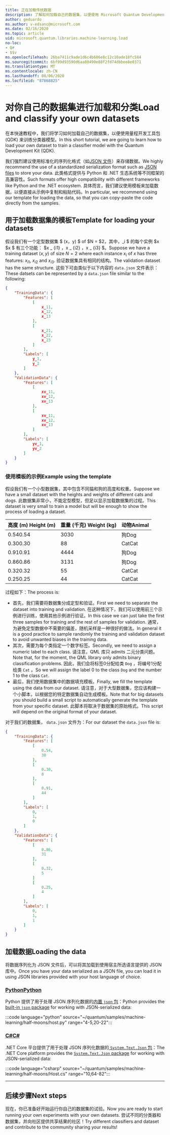 ```yaml
---
title: 正在加载传统数据
description: 了解如何加载自己的数据集，以便使用 Microsoft Quantum Development Kit (QDK) 训练分类器模型。
author: geduardo
ms.author: v-edsanc@microsoft.com
ms.date: 02/16/2020
ms.topic: article
uid: microsoft.quantum.libraries.machine-learning.load
no-loc:
- Q#
- $$v
ms.openlocfilehash: 26ba7411c9ade1d6c4b606e8c12c10ade18fc584
ms.sourcegitcommit: 6bf99d93590d6aa80490e88f2fd74dbbee8e0371
ms.translationtype: MT
ms.contentlocale: zh-CN
ms.lasthandoff: 08/06/2020
ms.locfileid: "87868825"
---
```

# <a name="load-and-classify-your-own-datasets"></a><span data-ttu-id="3e136-103">对你自己的数据集进行加载和分类</span><span class="sxs-lookup"><span data-stu-id="3e136-103">Load and classify your own datasets</span></span>

<span data-ttu-id="3e136-104">在本快速教程中，我们将学习如何加载自己的数据集，以便使用量程开发工具包 (QDK) 来训练分类器模型。</span><span class="sxs-lookup"><span data-stu-id="3e136-104">In this short tutorial, we are going to learn how to load your own dataset to train a classifier model with the Quantum Development Kit (QDK).</span></span>

<span data-ttu-id="3e136-105">我们强烈建议使用标准化的序列化格式（如[JSON 文件](https://en.wikipedia.org/wiki/JSON)）来存储数据。</span><span class="sxs-lookup"><span data-stu-id="3e136-105">We highly recommend the use of a standardized serialization format such as [JSON files](https://en.wikipedia.org/wiki/JSON) to store your data.</span></span>
<span data-ttu-id="3e136-106">此类格式提供与 Python 和 .NET 生态系统等不同框架的高兼容性。</span><span class="sxs-lookup"><span data-stu-id="3e136-106">Such formats offer high compatibility with different frameworks like Python and the .NET ecosystem.</span></span>
<span data-ttu-id="3e136-107">具体而言，我们建议使用模板来加载数据，以便直接从示例中复制和粘贴代码。</span><span class="sxs-lookup"><span data-stu-id="3e136-107">In particular, we recommend using our template for loading the data, so that you can copy-paste the code directly from the samples.</span></span>

## <a name="template-for-loading-your-datasets"></a><span data-ttu-id="3e136-108">用于加载数据集的模板</span><span class="sxs-lookup"><span data-stu-id="3e136-108">Template for loading your datasets</span></span>

<span data-ttu-id="3e136-109">假设我们有一个定型数据集 $ (x，y) $ of $N = $2，其中，_i $ 的每个实例 $x $x $ 有三个功能： $x _ {i1} $，$x _ {i2} $，$x _ {i3} $。</span><span class="sxs-lookup"><span data-stu-id="3e136-109">Suppose we have a training dataset $(x, y)$ of size $N=2$ where each instance $x_i$ of $x$ has three features: $x_{i1}$, $x_{i2}$ and $x_{i3}$.</span></span>
<span data-ttu-id="3e136-110">验证数据集具有相同的结构。</span><span class="sxs-lookup"><span data-stu-id="3e136-110">The validation dataset has the same structure.</span></span>
<span data-ttu-id="3e136-111">这些下可由类似于以下内容的 `data.json` 文件表示：</span><span class="sxs-lookup"><span data-stu-id="3e136-111">These datsets can be represented by a `data.json` file similar to the following:</span></span>

```json
{
    "TrainingData": {
        "Features": [
            [
                x_11,
                x_12,
                x_13
            ],
            [
                x_21,
                x_22,
                x_23
            ]
        ],
        "Labels": [
            y_1,
            y_2
        ]
    },
    "ValidationData": {
        "Features": [
            [
                xv_11,
                xv_12,
                xv_13
            ],
            [
                xv_11,
                xv_12,
                xv_13
            ]
        ],
        "Labels": [
            yv_1,
            yv_2
        ]
    }
}
```

### <a name="example-using-the-template"></a><span data-ttu-id="3e136-112">使用模板的示例</span><span class="sxs-lookup"><span data-stu-id="3e136-112">Example using the template</span></span>

<span data-ttu-id="3e136-113">假设我们有一个小型数据集，其中包含不同猫和狗的高度和权重。</span><span class="sxs-lookup"><span data-stu-id="3e136-113">Suppose we have a small dataset with the heights and weights of different cats and dogs.</span></span> <span data-ttu-id="3e136-114">此数据集非常小，不能定型模型，但足以显示加载数据集的过程。</span><span class="sxs-lookup"><span data-stu-id="3e136-114">This dataset is very small to train a model but will be enough to show the process of loading a dataset.</span></span>

| <span data-ttu-id="3e136-115">高度 (m) </span><span class="sxs-lookup"><span data-stu-id="3e136-115">Height (m)</span></span> | <span data-ttu-id="3e136-116">重量 (千克) </span><span class="sxs-lookup"><span data-stu-id="3e136-116">Weight (kg)</span></span> | <span data-ttu-id="3e136-117">动物</span><span class="sxs-lookup"><span data-stu-id="3e136-117">Animal</span></span> |
|-----------|------------|--------|
| <span data-ttu-id="3e136-118">0.54</span><span class="sxs-lookup"><span data-stu-id="3e136-118">0.54</span></span>      | <span data-ttu-id="3e136-119">30</span><span class="sxs-lookup"><span data-stu-id="3e136-119">30</span></span>         | <span data-ttu-id="3e136-120">狗</span><span class="sxs-lookup"><span data-stu-id="3e136-120">Dog</span></span>    |
| <span data-ttu-id="3e136-121">0.30</span><span class="sxs-lookup"><span data-stu-id="3e136-121">0.30</span></span>      | <span data-ttu-id="3e136-122">8</span><span class="sxs-lookup"><span data-stu-id="3e136-122">8</span></span>          | <span data-ttu-id="3e136-123">Cat</span><span class="sxs-lookup"><span data-stu-id="3e136-123">Cat</span></span>    |
| <span data-ttu-id="3e136-124">0.91</span><span class="sxs-lookup"><span data-stu-id="3e136-124">0.91</span></span>      | <span data-ttu-id="3e136-125">44</span><span class="sxs-lookup"><span data-stu-id="3e136-125">44</span></span>         | <span data-ttu-id="3e136-126">狗</span><span class="sxs-lookup"><span data-stu-id="3e136-126">Dog</span></span>    |
| <span data-ttu-id="3e136-127">0.86</span><span class="sxs-lookup"><span data-stu-id="3e136-127">0.86</span></span>      | <span data-ttu-id="3e136-128">31</span><span class="sxs-lookup"><span data-stu-id="3e136-128">31</span></span>          | <span data-ttu-id="3e136-129">狗</span><span class="sxs-lookup"><span data-stu-id="3e136-129">Dog</span></span>    |
| <span data-ttu-id="3e136-130">0.32</span><span class="sxs-lookup"><span data-stu-id="3e136-130">0.32</span></span>      | <span data-ttu-id="3e136-131">5</span><span class="sxs-lookup"><span data-stu-id="3e136-131">5</span></span>         | <span data-ttu-id="3e136-132">Cat</span><span class="sxs-lookup"><span data-stu-id="3e136-132">Cat</span></span>    |
| <span data-ttu-id="3e136-133">0.25</span><span class="sxs-lookup"><span data-stu-id="3e136-133">0.25</span></span>      | <span data-ttu-id="3e136-134">4</span><span class="sxs-lookup"><span data-stu-id="3e136-134">4</span></span>          | <span data-ttu-id="3e136-135">Cat</span><span class="sxs-lookup"><span data-stu-id="3e136-135">Cat</span></span>    |

<span data-ttu-id="3e136-136">过程如下：</span><span class="sxs-lookup"><span data-stu-id="3e136-136">The process is:</span></span>

- <span data-ttu-id="3e136-137">首先，我们需要将数据集分成定型和验证。</span><span class="sxs-lookup"><span data-stu-id="3e136-137">First we need to separate the dataset into training and validation.</span></span> <span data-ttu-id="3e136-138">在这种情况下，我们可以使用前三个示例进行训练，使用其他示例进行验证。</span><span class="sxs-lookup"><span data-stu-id="3e136-138">In this case we can just take the first three samples for training and the rest of samples for validation.</span></span> <span data-ttu-id="3e136-139">通常，为避免定型数据中不需要的偏差，随机采样是一种很好的做法。</span><span class="sxs-lookup"><span data-stu-id="3e136-139">In general it is a good practice to sample randomly the training and validation dataset to avoid unwanted biases in the training data.</span></span>
- <span data-ttu-id="3e136-140">其次，需要为每个类指定一个数字标签。</span><span class="sxs-lookup"><span data-stu-id="3e136-140">Secondly, we need to assign a numeric label to each class.</span></span> <span data-ttu-id="3e136-141">请注意，QML 库只 admits 二元分类问题。</span><span class="sxs-lookup"><span data-stu-id="3e136-141">Note that, for the moment, the QML library only admits binary classification problems.</span></span> <span data-ttu-id="3e136-142">因此，我们会将标签0分配给类 `Dog` ，将编号1分配给类 `Cat` 。</span><span class="sxs-lookup"><span data-stu-id="3e136-142">So we will assign the label 0 to the class `Dog` and the number 1 to the class `Cat`.</span></span>
- <span data-ttu-id="3e136-143">最后，我们使用数据集中的数据填充模板。</span><span class="sxs-lookup"><span data-stu-id="3e136-143">Finally, we fill the template using the data from our dataset.</span></span> <span data-ttu-id="3e136-144">请注意，对于大型数据集，您应该构建一个小脚本，以根据您的特定数据集自动生成模板。</span><span class="sxs-lookup"><span data-stu-id="3e136-144">Note that for big datasets you should build a small script to automatically generate the template from your specific dataset.</span></span> <span data-ttu-id="3e136-145">此脚本将取决于数据集的原始格式。</span><span class="sxs-lookup"><span data-stu-id="3e136-145">This script will depend on the original format of your dataset.</span></span>

<span data-ttu-id="3e136-146">对于我们的数据集， `data.json` 文件为：</span><span class="sxs-lookup"><span data-stu-id="3e136-146">For our dataset the `data.json` file is:</span></span>

```json
{
    "TrainingData": {
        "Features": [
            [
                0.54,
                30
            ],
            [
                0.30,
                8
            ],
            [
                0.91,
                44
            ]
        ],
        "Labels": [
            0,
            1,
            0
        ]
    },
    "ValidationData": {
        "Features": [
            [
                0.86,
                31
            ],
            [
                0.32,
                5
            ]
            [
                0.25,
                4
            ]
        ],
        "Labels": [
            0,
            1,
            1
        ]
    }
}

```

## <a name="loading-the-data"></a><span data-ttu-id="3e136-147">加载数据</span><span class="sxs-lookup"><span data-stu-id="3e136-147">Loading the data</span></span>

<span data-ttu-id="3e136-148">将数据序列化为 JSON 文件后，可以将其加载到使用宿主所选语言提供的 JSON 库中。</span><span class="sxs-lookup"><span data-stu-id="3e136-148">Once you have your data serialized as a JSON file, you can load it in using JSON libraries provided with your host language of choice.</span></span>

### <a name="python"></a>[<span data-ttu-id="3e136-149">Python</span><span class="sxs-lookup"><span data-stu-id="3e136-149">Python</span></span>](#tab/tabid-python)

<span data-ttu-id="3e136-150">Python 提供了用于处理 JSON 序列化数据的[内置 `json` 包](https://docs.python.org/3.7/library/json.html)：</span><span class="sxs-lookup"><span data-stu-id="3e136-150">Python provides the [built-in `json` package](https://docs.python.org/3.7/library/json.html) for working with JSON-serialized data:</span></span>

:::code language="python" source="~/quantum/samples/machine-learning/half-moons/host.py" range="4-5,20-22":::

### <a name="c"></a>[<span data-ttu-id="3e136-151">C#</span><span class="sxs-lookup"><span data-stu-id="3e136-151">C#</span></span>](#tab/tabid-csharp)

<span data-ttu-id="3e136-152">.NET Core 平台提供了用于处理 JSON 序列化数据的[ `System.Text.Json` 包](https://www.nuget.org/packages/System.Text.Json)：</span><span class="sxs-lookup"><span data-stu-id="3e136-152">The .NET Core platform provides the [`System.Text.Json` package](https://www.nuget.org/packages/System.Text.Json) for working with JSON-serialized data:</span></span>

:::code language="csharp" source="~/quantum/samples/machine-learning/half-moons/Host.cs" range="10,64-82":::

***

## <a name="next-steps"></a><span data-ttu-id="3e136-153">后续步骤</span><span class="sxs-lookup"><span data-stu-id="3e136-153">Next steps</span></span>

<span data-ttu-id="3e136-154">现在，你已准备好开始运行你自己的数据集的试验。</span><span class="sxs-lookup"><span data-stu-id="3e136-154">Now you are ready to start running your own experiments with your own datasets.</span></span> <span data-ttu-id="3e136-155">尝试不同的分类器和数据集，并向社区提供共享结果的社区！</span><span class="sxs-lookup"><span data-stu-id="3e136-155">Try different classifiers and dataset and contribute to the community sharing your results!</span></span>
